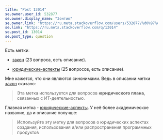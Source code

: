 ```yaml
---
title: "Post 13014"
se.owner.user_id: 532877
se.owner.display_name: "Зонтик"
se.owner.link: "https://ru.meta.stackoverflow.com/users/532877/%d0%97%d0%be%d0%bd%d1%82%d0%b8%d0%ba"
se.link: "https://ru.meta.stackoverflow.com/q/13014"
se.post_id: 13014
se.post_type: question
---
```

<p>Есть метки:</p>
<ul>
<li><p><a href="https://ru.stackoverflow.com/questions/tagged/%d0%b7%d0%b0%d0%ba%d0%be%d0%bd" class="post-tag" title="показать вопросы с меткой [закон]" aria-label="показать вопросы с меткой [закон]" rel="tag" aria-labelledby="tag-закон-tooltip-container">закон</a> (23 вопроса, есть описание).</p>
</li>
<li><p><a href="https://ru.stackoverflow.com/questions/tagged/%d1%8e%d1%80%d0%b8%d0%b4%d0%b8%d1%87%d0%b5%d1%81%d0%ba%d0%b8%d0%b5-%d0%b0%d1%81%d0%bf%d0%b5%d0%ba%d1%82%d1%8b" class="post-tag" title="показать вопросы с меткой [юридические-аспекты]" aria-label="показать вопросы с меткой [юридические-аспекты]" rel="tag" aria-labelledby="tag-юридические-аспекты-tooltip-container">юридические-аспекты</a> (25 вопросов, есть описание).</p>
</li>
</ul>
<p>Мне кажется, что они являются синонимами. Ведь в описании метки <a href="https://ru.stackoverflow.com/questions/tagged/%d0%b7%d0%b0%d0%ba%d0%be%d0%bd" class="post-tag" title="показать вопросы с меткой [закон]" aria-label="показать вопросы с меткой [закон]" rel="tag" aria-labelledby="tag-закон-tooltip-container">закон</a> сказано:</p>
<blockquote>
<p>Эта метка используется для вопросов <strong>юридического плана</strong>, связанных с ИТ-деятельностью.</p>
</blockquote>
<p>Главная метка - <a href="https://ru.stackoverflow.com/questions/tagged/%d1%8e%d1%80%d0%b8%d0%b4%d0%b8%d1%87%d0%b5%d1%81%d0%ba%d0%b8%d0%b5-%d0%b0%d1%81%d0%bf%d0%b5%d0%ba%d1%82%d1%8b" class="post-tag" title="показать вопросы с меткой [юридические-аспекты]" aria-label="показать вопросы с меткой [юридические-аспекты]" rel="tag" aria-labelledby="tag-юридические-аспекты-tooltip-container">юридические-аспекты</a>. У неё более академическое название, да и описание получше:</p>
<blockquote>
<p>Используйте эту метку для вопросов о юридических аспектах создания, использования и/или распространения программных продуктов</p>
</blockquote>
